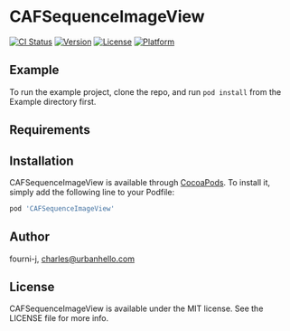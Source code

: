 # CAFSequenceImageView

[![CI Status](https://img.shields.io/travis/fourni-j/CAFSequenceImageView.svg?style=flat)](https://travis-ci.org/fourni-j/CAFSequenceImageView)
[![Version](https://img.shields.io/cocoapods/v/CAFSequenceImageView.svg?style=flat)](https://cocoapods.org/pods/CAFSequenceImageView)
[![License](https://img.shields.io/cocoapods/l/CAFSequenceImageView.svg?style=flat)](https://cocoapods.org/pods/CAFSequenceImageView)
[![Platform](https://img.shields.io/cocoapods/p/CAFSequenceImageView.svg?style=flat)](https://cocoapods.org/pods/CAFSequenceImageView)

## Example

To run the example project, clone the repo, and run `pod install` from the Example directory first.

## Requirements

## Installation

CAFSequenceImageView is available through [CocoaPods](https://cocoapods.org). To install
it, simply add the following line to your Podfile:

```ruby
pod 'CAFSequenceImageView'
```

## Author

fourni-j, charles@urbanhello.com

## License

CAFSequenceImageView is available under the MIT license. See the LICENSE file for more info.
